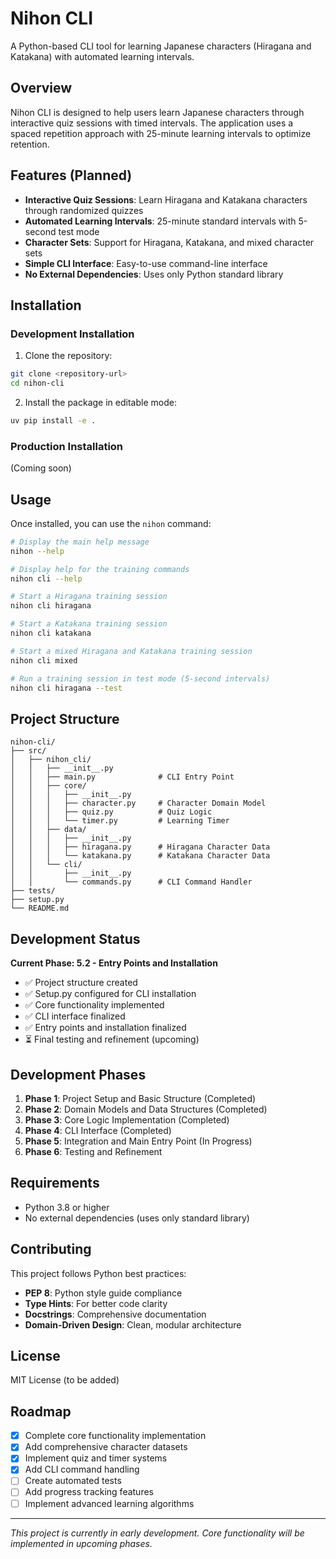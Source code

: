 # Nihon CLI

A Python-based CLI tool for learning Japanese characters (Hiragana and Katakana) with automated learning intervals.

## Overview

Nihon CLI is designed to help users learn Japanese characters through interactive quiz sessions with timed intervals. The application uses a spaced repetition approach with 25-minute learning intervals to optimize retention.

## Features (Planned)

- **Interactive Quiz Sessions**: Learn Hiragana and Katakana characters through randomized quizzes
- **Automated Learning Intervals**: 25-minute standard intervals with 5-second test mode
- **Character Sets**: Support for Hiragana, Katakana, and mixed character sets
- **Simple CLI Interface**: Easy-to-use command-line interface
- **No External Dependencies**: Uses only Python standard library

## Installation

### Development Installation

1. Clone the repository:
```bash
git clone <repository-url>
cd nihon-cli
```

2. Install the package in editable mode:
```bash
uv pip install -e .
```

### Production Installation

(Coming soon)

## Usage

Once installed, you can use the `nihon` command:

```bash
# Display the main help message
nihon --help

# Display help for the training commands
nihon cli --help

# Start a Hiragana training session
nihon cli hiragana

# Start a Katakana training session
nihon cli katakana

# Start a mixed Hiragana and Katakana training session
nihon cli mixed

# Run a training session in test mode (5-second intervals)
nihon cli hiragana --test
```

## Project Structure

```
nihon-cli/
├── src/
│   ├── nihon_cli/
│   │   ├── __init__.py
│   │   ├── main.py              # CLI Entry Point
│   │   ├── core/
│   │   │   ├── __init__.py
│   │   │   ├── character.py     # Character Domain Model
│   │   │   ├── quiz.py          # Quiz Logic
│   │   │   └── timer.py         # Learning Timer
│   │   ├── data/
│   │   │   ├── __init__.py
│   │   │   ├── hiragana.py      # Hiragana Character Data
│   │   │   └── katakana.py      # Katakana Character Data
│   │   └── cli/
│   │       ├── __init__.py
│   │       └── commands.py      # CLI Command Handler
├── tests/
├── setup.py
└── README.md
```

## Development Status

**Current Phase: 5.2 - Entry Points and Installation**

- ✅ Project structure created
- ✅ Setup.py configured for CLI installation
- ✅ Core functionality implemented
- ✅ CLI interface finalized
- ✅ Entry points and installation finalized
- ⏳ Final testing and refinement (upcoming)

## Development Phases

1. **Phase 1**: Project Setup and Basic Structure (Completed)
2. **Phase 2**: Domain Models and Data Structures (Completed)
3. **Phase 3**: Core Logic Implementation (Completed)
4. **Phase 4**: CLI Interface (Completed)
5. **Phase 5**: Integration and Main Entry Point (In Progress)
6. **Phase 6**: Testing and Refinement

## Requirements

- Python 3.8 or higher
- No external dependencies (uses only standard library)

## Contributing

This project follows Python best practices:

- **PEP 8**: Python style guide compliance
- **Type Hints**: For better code clarity
- **Docstrings**: Comprehensive documentation
- **Domain-Driven Design**: Clean, modular architecture

## License

MIT License (to be added)

## Roadmap

- [x] Complete core functionality implementation
- [x] Add comprehensive character datasets
- [x] Implement quiz and timer systems
- [x] Add CLI command handling
- [ ] Create automated tests
- [ ] Add progress tracking features
- [ ] Implement advanced learning algorithms

---

*This project is currently in early development. Core functionality will be implemented in upcoming phases.*